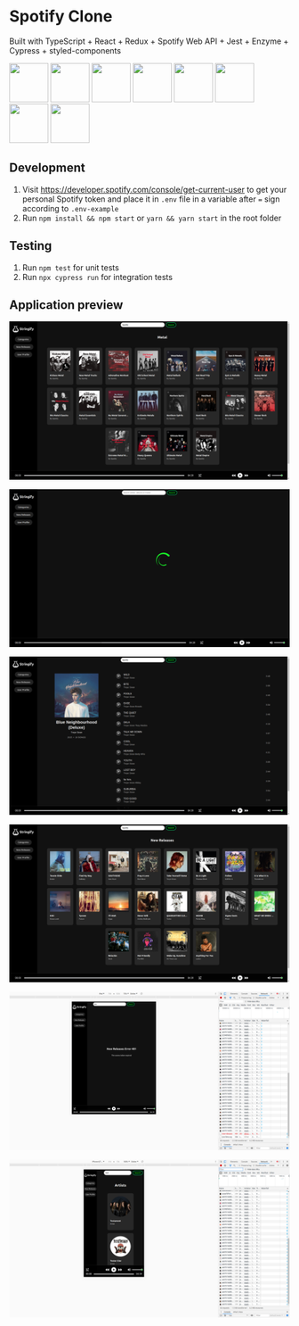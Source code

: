 # Spotify Clone

Built with TypeScript + React + Redux + Spotify Web API + Jest + Enzyme + Cypress + styled-components

<div>
<img src="https://hackr.io/tutorials/typescript/logo-typescript.svg?ver=1550646462" width="70" height="70">
<img src="https://cdn.auth0.com/blog/react-js/react.png" width="70" height="70">
<img src="https://d2eip9sf3oo6c2.cloudfront.net/tags/images/000/000/386/square_256/redux.png" width="70" height="70">
<img src="https://upload.wikimedia.org/wikipedia/commons/thumb/1/19/Spotify_logo_without_text.svg/1200px-Spotify_logo_without_text.svg.png" width="70" height="70">
<img src="https://images.xenonstack.com/blog/Jest-For-Unit-Testing.png" width="70" height="70">
<img src="https://airbnb.io/img/projects/enzyme.png" width="70" height="70">
<img src="https://avatars2.githubusercontent.com/u/8908513?s=400&v=4" width="70" height="70">
<img src="https://www.styled-components.com/atom.png" width="70" height="70">
</div>

## Development

1. Visit https://developer.spotify.com/console/get-current-user to get your personal Spotify token and place it in `.env` file in a variable after `=` sign according to `.env-example`
2. Run `npm install && npm start` or `yarn && yarn start` in the root folder

## Testing

1. Run `npm test` for unit tests
2. Run `npx cypress run` for integration tests

## Application preview

![Alt text](public/preview/playlist.png?raw=true 'Playlist')

![Alt text](public/preview/loading.png?raw=true 'Loading')

![Alt text](public/preview/album.png?raw=true 'Album with tracks')

![Alt text](public/preview/new.png?raw=true 'New Releases')

![Alt text](public/preview/ipad-error.png?raw=true 'Error message')

![Alt text](public/preview/mobile.png?raw=true 'Mobile')
